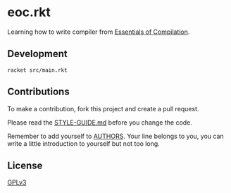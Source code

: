 # eoc.rkt

Learning how to write compiler
from [Essentials of Compilation](https://github.com/IUCompilerCourse/Essentials-of-Compilation).

## Development

```shell
racket src/main.rkt
```

## Contributions

To make a contribution, fork this project and create a pull request.

Please read the [STYLE-GUIDE.md](STYLE-GUIDE.md) before you change the code.

Remember to add yourself to [AUTHORS](AUTHORS).
Your line belongs to you, you can write a little
introduction to yourself but not too long.

## License

[GPLv3](LICENSE)
